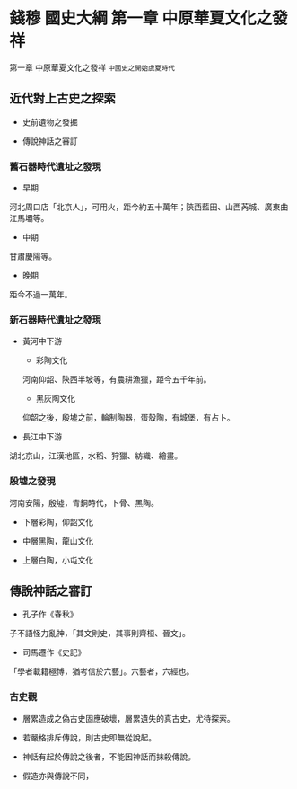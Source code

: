 # 錢穆 國史大綱 第一章 中原華夏文化之發祥

第一章 中原華夏文化之發祥 `中國史之開始虞夏時代`

## 近代對上古史之探索

- 史前遺物之發掘

- 傳說神話之審訂

### 舊石器時代遺址之發現

- 早期

河北周口店「北京人」，可用火，距今約五十萬年；陝西藍田、山西芮城、廣東曲江馬壩等。

- 中期

甘肅慶陽等。

- 晚期

距今不過一萬年。

### 新石器時代遺址之發現

- 黃河中下游

  - 彩陶文化
  
  河南仰韶、陝西半坡等，有農耕漁獵，距今五千年前。

  - 黑灰陶文化

  仰韶之後，殷墟之前，輪制陶器，蛋殼陶，有城堡，有占卜。

- 長江中下游

湖北京山，江漢地區，水稻、狩獵、紡織、繪畫。

### 殷墟之發現

河南安陽，殷墟，青銅時代，卜骨、黑陶。

- 下層彩陶，仰韶文化

- 中層黑陶，龍山文化

- 上層白陶，小屯文化

## 傳說神話之審訂

- 孔子作《春秋》

子不語怪力亂神，「其文則史，其事則齊桓、晉文」。

- 司馬遷作《史記》

「學者載籍極博，猶考信於六藝」。六藝者，六經也。

### 古史觀

- 層累造成之偽古史固應破壞，層累遺失的真古史，尤待探索。

- 若嚴格排斥傳說，則古史即無從說起。

- 神話有起於傳說之後者，不能因神話而抹殺傳說。

- 假造亦與傳說不同，